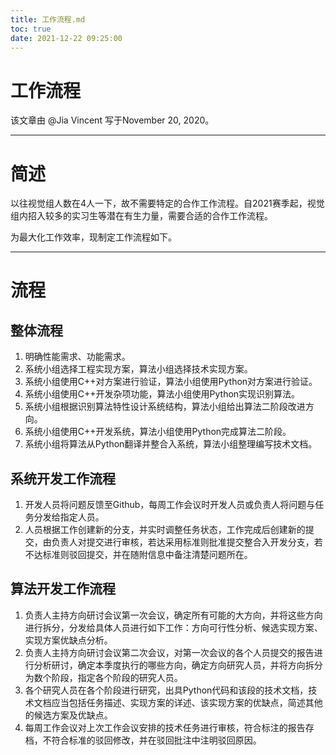 ```yaml
---
title: 工作流程.md
toc: true
date: 2021-12-22 09:25:00
---
```

# 工作流程

该文章由 @Jia Vincent 写于November 20, 2020。

---

# 简述

以往视觉组人数在4人一下，故不需要特定的合作工作流程。自2021赛季起，视觉组内招入较多的实习生等潜在有生力量，需要合适的合作工作流程。

为最大化工作效率，现制定工作流程如下。

---

# 流程

## 整体流程

1. 明确性能需求、功能需求。
2. 系统小组选择工程实现方案，算法小组选择技术实现方案。
3. 系统小组使用C++对方案进行验证，算法小组使用Python对方案进行验证。
4. 系统小组使用C++开发杂项功能，算法小组使用Python实现识别算法。
5. 系统小组根据识别算法特性设计系统结构，算法小组给出算法二阶段改进方向。
6. 系统小组使用C++开发系统，算法小组使用Python完成算法二阶段。
7. 系统小组将算法从Python翻译并整合入系统，算法小组整理编写技术文档。

## 系统开发工作流程

1. 开发人员将问题反馈至Github，每周工作会议时开发人员或负责人将问题与任务分发给指定人员。
2. 人员根据工作创建新的分支，并实时调整任务状态，工作完成后创建新的提交，由负责人对提交进行审核，若达采用标准则批准提交整合入开发分支，若不达标准则驳回提交，并在随附信息中备注清楚问题所在。

## 算法开发工作流程

1. 负责人主持方向研讨会议第一次会议，确定所有可能的大方向，并将这些方向进行拆分，分发给具体人员进行如下工作：方向可行性分析、候选实现方案、实现方案优缺点分析。
2. 负责人主持方向研讨会议第二次会议，对第一次会议的各个人员提交的报告进行分析研讨，确定本季度执行的哪些方向，确定方向研究人员，并将方向拆分为数个阶段，指定各个阶段的研究人员。
3. 各个研究人员在各个阶段进行研究，出具Python代码和该段的技术文档，技术文档应当包括任务描述、实现方案的详述、该实现方案的优缺点，简述其他的候选方案及优缺点。
4. 每周工作会议对上次工作会议安排的技术任务进行审核，符合标注的报告存档，不符合标准的驳回修改，并在驳回批注中注明驳回原因。